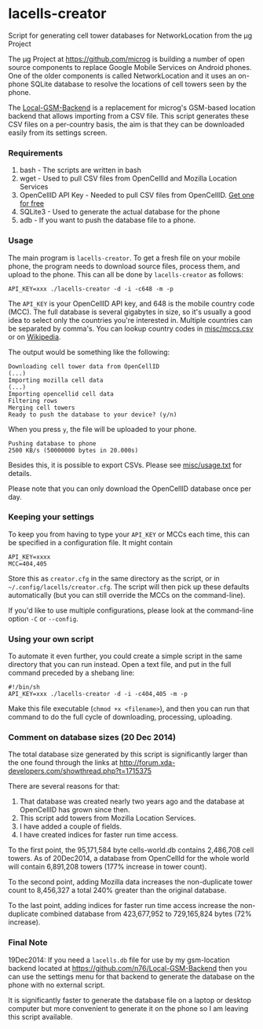 lacells-creator
===============

Script for generating cell tower databases for NetworkLocation from the μg Project

The μg Project at https://github.com/microg is building a number of open source components to replace Google Mobile Services on Android phones. One of the older components is called NetworkLocation and it uses an on-phone SQLite database to resolve the locations of cell towers seen by the phone.

The [Local-GSM-Backend](https://github.com/n76/Local-GSM-Backend) is a replacement for microg's GSM-based location backend that allows importing from a CSV file. This script generates these CSV files on a per-country basis, the aim is that they can be downloaded easily from its settings screen.


### Requirements

1. bash - The scripts are written in bash
2. wget - Used to pull CSV files from OpenCellId and Mozilla Location Services
3. OpenCellID API Key - Needed to pull CSV files from OpenCellID. [Get one for free](http://wiki.opencellid.org/wiki/How_to_join)
4. SQLite3 - Used to generate the actual database for the phone
5. adb - If you want to push the database file to a phone.


### Usage

The main program is `lacells-creator`. To get a fresh file on your mobile phone, the program needs to download source files, process them, and upload to the phone. This can all be done by `lacells-creator` as follows:

    API_KEY=xxx ./lacells-creator -d -i -c648 -m -p

The `API_KEY` is your OpenCellID API key, and 648 is the mobile country code (MCC). The full database is several gigabytes in size, so it's usually a good idea to select only the countries you're interested in. Multiple countries can be separated by comma's. You can lookup country codes in [misc/mccs.csv](misc/mccs.csv) or on [Wikipedia](https://en.wikipedia.org/wiki/Mobile_country_code).

The output would be something like the following:

    Downloading cell tower data from OpenCellID
    (...)
    Importing mozilla cell data
    (...)
    Importing opencellid cell data
    Filtering rows
    Merging cell towers
    Ready to push the database to your device? (y/n)

When you press `y`, the file will be uploaded to your phone.

    Pushing database to phone
    2500 KB/s (50000000 bytes in 20.000s)


Besides this, it is possible to export CSVs. Please see [misc/usage.txt](misc/usage.txt) for details.

Please note that you can only download the OpenCellID database once per day.


### Keeping your settings

To keep you from having to type your `API_KEY` or MCCs each time, this can be specified in a configuration file. It might contain

    API_KEY=xxxx
    MCC=404,405

Store this as `creator.cfg` in the same directory as the script, or in `~/.config/lacells/creator.cfg`. The script will then pick up these defaults automatically (but you can still override the MCCs on the command-line).

If you'd like to use multiple configurations, please look at the command-line option `-C` or `--config`.


### Using your own script

To automate it even further, you could create a simple script in the same directory that you can run instead. Open a text file, and put in the full command preceded by a shebang line:

    #!/bin/sh
    API_KEY=xxx ./lacells-creator -d -i -c404,405 -m -p

Make this file executable (`chmod +x <filename>`), and then you can run that command to do the full cycle of downloading, processing, uploading.


### Comment on database sizes (20 Dec 2014)

The total database size generated by this script is significantly larger than the one found through the links at http://forum.xda-developers.com/showthread.php?t=1715375

There are several reasons for that:
1. That database was created nearly two years ago and the database at OpenCellID has grown since then.
2. This script add towers from Mozilla Location Services.
3. I have added a couple of fields.
4. I have created indices for faster run time access.

To the first point, the 95,171,584 byte cells-world.db contains 2,486,708 cell towers. As of 20Dec2014, a database from OpenCellId for the whole world will contain 6,891,208 towers (177% increase in tower count).

To the second point, adding Mozilla data increases the non-duplicate tower count to 8,456,327 a total 240% greater than the original database.

To the last point, adding indices for faster run time access increase the non-duplicate combined database from 423,677,952 to 729,165,824 bytes (72% increase).

### Final Note

19Dec2014: If you need a `lacells.db` file for use by my gsm-location backend located at https://github.com/n76/Local-GSM-Backend then you can use the settings menu for that backend to generate the database on the phone with no external script.

It is significantly faster to generate the database file on a laptop or desktop computer but more convenient to generate it on the phone so I am leaving this script available.
